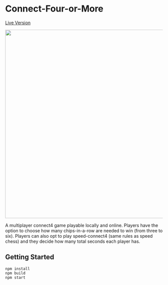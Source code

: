 # Connect-Four-or-More

[Live Version](https://connect-four-or-more.herokuapp.com/)

<img src="readme-files/connect-4-or-more1.gif" width="600">

A multiplayer connect4 game playable locally and online.  Players have the option to choose how many chips-in-a-row are needed to win (from three to six). Players can also opt to play speed-connect4 (same rules as speed chess) and they decide how many total seconds each player has. 





## Getting Started
```
npm install
npm build
npm start
```
